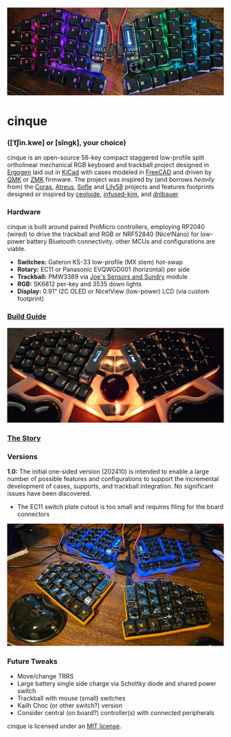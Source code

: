 ![cinque keyboard RGB Test](images/cinque0015.jpg)
# cinque 
### (\[ˈt͡ʃin.kwe\] or \[sĭngk\], your choice)
cinque is an open-source 56-key compact staggered low-profile split ortholinear 
mechanical RGB keyboard and trackball project 
designed in [Ergogen](https://ergogen.xyz/)
laid out in [KiCad](https://www.kicad.org/)
with cases modeled in [FreeCAD](https://www.freecad.org/)
and driven by [QMK](https://qmk.fm/)
or [ZMK](https://zmk.dev/)
firmware. 
The project was inspired by (and borrows *heavily* from) the
[Corax](https://github.com/dnlbauer/corax-keyboard), 
[Atreus](https://atreus.technomancy.us/),
[Sofle](https://josefadamcik.github.io/SofleKeyboard/) and 
[Lily58](https://github.com/kata0510/Lily58) projects
and features footprints designed or inspired by [ceoloide](https://github.com/ceoloide/ergogen-footprints),
[infused-kim](https://github.com/infused-kim/kb_ergogen_fp),
and [dnlbauer](https://github.com/dnlbauer/corax-keyboard/tree/main/corax56/ergogen/footprints)

### Hardware
cinque is built around paired ProMicro controllers,
employing RP2040 (wired) to drive the trackball and RGB
or NRF52840 (Nice!Nano) for low-power battery Bluetooth connectivity.
other MCUs and configurations are viable.
- **Switches:** Gateron KS-33 low-profile (MX stem) hot-swap
- **Rotary:** EC11 or Panasonic EVQWGD001 (horizontal) per side
- **Trackball:** PMW3389 via [Joe's Sensors and Sundry](https://www.tindie.com/products/citizenjoe/pmw3389-motion-sensor/) module
- **RGB:** SK6812 per-key and 3535 down lights
- **Display:** 0.91" I2C OLED or Nice!View (low-power) LCD (via custom footprint)

### [Build Guide](build.md)

![cinique keyboard with trackball](images/cinque0042.jpg)

### [The Story](story.md)

### Versions
**1.0:**
The initial one-sided version (202410) is intended to enable a large number of possible features
and configurations to support the incremental development of cases, supports, 
and trackball integration. No significant issues have been discovered.
- The EC11 switch plate cutout is too small and requires filing for the board connectors

![cinque in minimal cases](images/cinque0017.jpg)

### Future Tweaks
- Move/change TRRS
- Large battery single side charge via Schottky diode and shared power switch 
- Trackball with mouse (small) switches
- Kailh Choc (or other switch?) version
- Consider central (on board?) controller(s) with connected peripherals

cinque is licensed under an [MIT license](LICENSE).

